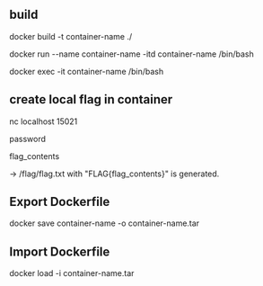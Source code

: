 ## build
docker build -t container-name ./

docker run --name container-name -itd container-name /bin/bash

docker exec -it container-name /bin/bash

## create local flag in container
nc localhost 15021

password

flag_contents

-> /flag/flag.txt with "FLAG{flag_contents}" is generated.

## Export Dockerfile
docker save container-name -o container-name.tar

## Import Dockerfile
docker load -i container-name.tar
